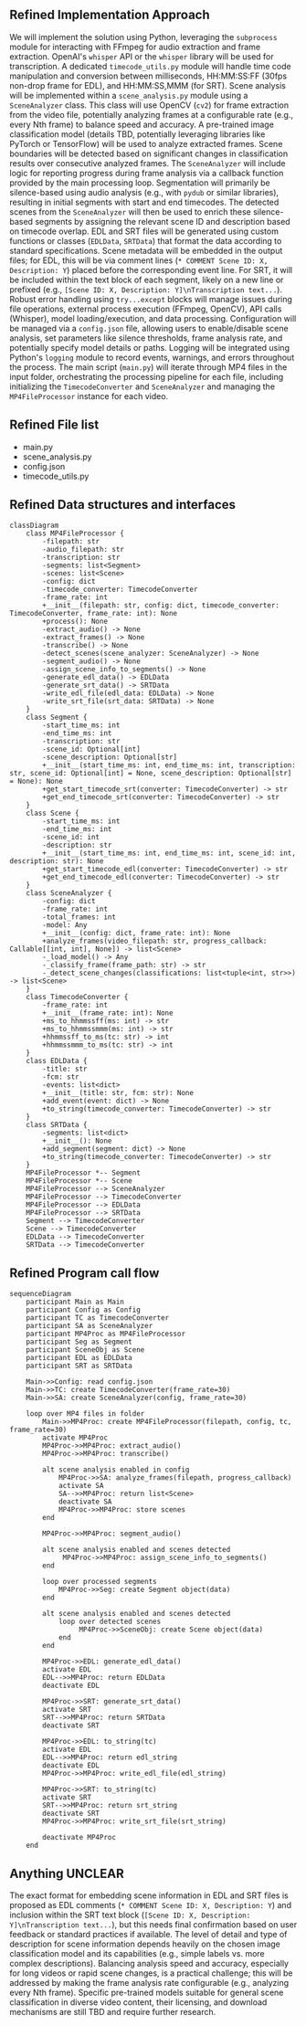 ## Refined Implementation Approach

We will implement the solution using Python, leveraging the `subprocess` module for interacting with FFmpeg for audio extraction and frame extraction. OpenAI's `whisper` API or the `whisper` library will be used for transcription. A dedicated `timecode_utils.py` module will handle time code manipulation and conversion between milliseconds, HH:MM:SS:FF (30fps non-drop frame for EDL), and HH:MM:SS,MMM (for SRT). Scene analysis will be implemented within a `scene_analysis.py` module using a `SceneAnalyzer` class. This class will use OpenCV (`cv2`) for frame extraction from the video file, potentially analyzing frames at a configurable rate (e.g., every Nth frame) to balance speed and accuracy. A pre-trained image classification model (details TBD, potentially leveraging libraries like PyTorch or TensorFlow) will be used to analyze extracted frames. Scene boundaries will be detected based on significant changes in classification results over consecutive analyzed frames. The `SceneAnalyzer` will include logic for reporting progress during frame analysis via a callback function provided by the main processing loop. Segmentation will primarily be silence-based using audio analysis (e.g., with `pydub` or similar libraries), resulting in initial segments with start and end timecodes. The detected scenes from the `SceneAnalyzer` will then be used to enrich these silence-based segments by assigning the relevant scene ID and description based on timecode overlap. EDL and SRT files will be generated using custom functions or classes (`EDLData`, `SRTData`) that format the data according to standard specifications. Scene metadata will be embedded in the output files; for EDL, this will be via comment lines (`* COMMENT Scene ID: X, Description: Y`) placed before the corresponding event line. For SRT, it will be included within the text block of each segment, likely on a new line or prefixed (e.g., `[Scene ID: X, Description: Y]\nTranscription text...`). Robust error handling using `try...except` blocks will manage issues during file operations, external process execution (FFmpeg, OpenCV), API calls (Whisper), model loading/execution, and data processing. Configuration will be managed via a `config.json` file, allowing users to enable/disable scene analysis, set parameters like silence thresholds, frame analysis rate, and potentially specify model details or paths. Logging will be integrated using Python's `logging` module to record events, warnings, and errors throughout the process. The main script (`main.py`) will iterate through MP4 files in the input folder, orchestrating the processing pipeline for each file, including initializing the `TimecodeConverter` and `SceneAnalyzer` and managing the `MP4FileProcessor` instance for each video.

## Refined File list

- main.py
- scene_analysis.py
- config.json
- timecode_utils.py

## Refined Data structures and interfaces

```mermaid
classDiagram
    class MP4FileProcessor {
        -filepath: str
        -audio_filepath: str
        -transcription: str
        -segments: list<Segment>
        -scenes: list<Scene>
        -config: dict
        -timecode_converter: TimecodeConverter
        -frame_rate: int
        +__init__(filepath: str, config: dict, timecode_converter: TimecodeConverter, frame_rate: int): None
        +process(): None
        -extract_audio() -> None
        -extract_frames() -> None
        -transcribe() -> None
        -detect_scenes(scene_analyzer: SceneAnalyzer) -> None
        -segment_audio() -> None
        -assign_scene_info_to_segments() -> None
        -generate_edl_data() -> EDLData
        -generate_srt_data() -> SRTData
        -write_edl_file(edl_data: EDLData) -> None
        -write_srt_file(srt_data: SRTData) -> None
    }
    class Segment {
        -start_time_ms: int
        -end_time_ms: int
        -transcription: str
        -scene_id: Optional[int]
        -scene_description: Optional[str]
        +__init__(start_time_ms: int, end_time_ms: int, transcription: str, scene_id: Optional[int] = None, scene_description: Optional[str] = None): None
        +get_start_timecode_srt(converter: TimecodeConverter) -> str
        +get_end_timecode_srt(converter: TimecodeConverter) -> str
    }
    class Scene {
        -start_time_ms: int
        -end_time_ms: int
        -scene_id: int
        -description: str
        +__init__(start_time_ms: int, end_time_ms: int, scene_id: int, description: str): None
        +get_start_timecode_edl(converter: TimecodeConverter) -> str
        +get_end_timecode_edl(converter: TimecodeConverter) -> str
    }
    class SceneAnalyzer {
        -config: dict
        -frame_rate: int
        -total_frames: int
        -model: Any
        +__init__(config: dict, frame_rate: int): None
        +analyze_frames(video_filepath: str, progress_callback: Callable[[int, int], None]) -> list<Scene>
        -_load_model() -> Any
        -_classify_frame(frame_path: str) -> str
        -_detect_scene_changes(classifications: list<tuple<int, str>>) -> list<Scene>
    }
    class TimecodeConverter {
        -frame_rate: int
        +__init__(frame_rate: int): None
        +ms_to_hhmmssff(ms: int) -> str
        +ms_to_hhmmssmmm(ms: int) -> str
        +hhmmssff_to_ms(tc: str) -> int
        +hhmmssmmm_to_ms(tc: str) -> int
    }
    class EDLData {
        -title: str
        -fcm: str
        -events: list<dict>
        +__init__(title: str, fcm: str): None
        +add_event(event: dict) -> None
        +to_string(timecode_converter: TimecodeConverter) -> str
    }
    class SRTData {
        -segments: list<dict>
        +__init__(): None
        +add_segment(segment: dict) -> None
        +to_string(timecode_converter: TimecodeConverter) -> str
    }
    MP4FileProcessor *-- Segment
    MP4FileProcessor *-- Scene
    MP4FileProcessor --> SceneAnalyzer
    MP4FileProcessor --> TimecodeConverter
    MP4FileProcessor --> EDLData
    MP4FileProcessor --> SRTData
    Segment --> TimecodeConverter
    Scene --> TimecodeConverter
    EDLData --> TimecodeConverter
    SRTData --> TimecodeConverter
```

## Refined Program call flow

```mermaid
sequenceDiagram
    participant Main as Main
    participant Config as Config
    participant TC as TimecodeConverter
    participant SA as SceneAnalyzer
    participant MP4Proc as MP4FileProcessor
    participant Seg as Segment
    participant SceneObj as Scene
    participant EDL as EDLData
    participant SRT as SRTData

    Main->>Config: read config.json
    Main->>TC: create TimecodeConverter(frame_rate=30)
    Main->>SA: create SceneAnalyzer(config, frame_rate=30)

    loop over MP4 files in folder
        Main->>MP4Proc: create MP4FileProcessor(filepath, config, tc, frame_rate=30)
        activate MP4Proc
        MP4Proc->>MP4Proc: extract_audio()
        MP4Proc->>MP4Proc: transcribe()

        alt scene analysis enabled in config
            MP4Proc->>SA: analyze_frames(filepath, progress_callback)
            activate SA
            SA-->>MP4Proc: return list<Scene>
            deactivate SA
            MP4Proc->>MP4Proc: store scenes
        end

        MP4Proc->>MP4Proc: segment_audio()

        alt scene analysis enabled and scenes detected
             MP4Proc->>MP4Proc: assign_scene_info_to_segments()
        end

        loop over processed segments
            MP4Proc->>Seg: create Segment object(data)
        end

        alt scene analysis enabled and scenes detected
            loop over detected scenes
                 MP4Proc->>SceneObj: create Scene object(data)
            end
        end

        MP4Proc->>EDL: generate_edl_data() 
        activate EDL
        EDL-->>MP4Proc: return EDLData
        deactivate EDL

        MP4Proc->>SRT: generate_srt_data() 
        activate SRT
        SRT-->>MP4Proc: return SRTData
        deactivate SRT

        MP4Proc->>EDL: to_string(tc)
        activate EDL
        EDL-->>MP4Proc: return edl_string
        deactivate EDL
        MP4Proc->>MP4Proc: write_edl_file(edl_string)

        MP4Proc->>SRT: to_string(tc)
        activate SRT
        SRT-->>MP4Proc: return srt_string
        deactivate SRT
        MP4Proc->>MP4Proc: write_srt_file(srt_string)

        deactivate MP4Proc
    end
```

## Anything UNCLEAR

The exact format for embedding scene information in EDL and SRT files is proposed as EDL comments (`* COMMENT Scene ID: X, Description: Y`) and inclusion within the SRT text block (`[Scene ID: X, Description: Y]\nTranscription text...`), but this needs final confirmation based on user feedback or standard practices if available. The level of detail and type of description for scene information depends heavily on the chosen image classification model and its capabilities (e.g., simple labels vs. more complex descriptions). Balancing analysis speed and accuracy, especially for long videos or rapid scene changes, is a practical challenge; this will be addressed by making the frame analysis rate configurable (e.g., analyzing every Nth frame). Specific pre-trained models suitable for general scene classification in diverse video content, their licensing, and download mechanisms are still TBD and require further research.

